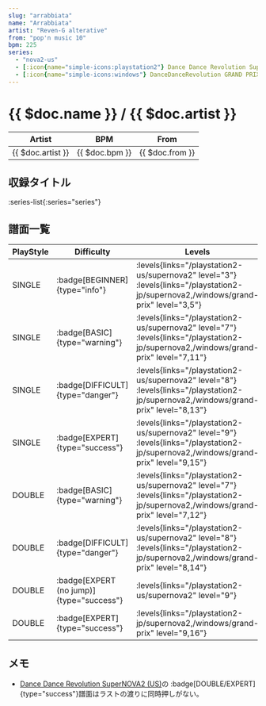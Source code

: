```yaml
---
slug: "arrabbiata"
name: "Arrabbiata"
artist: "Reven-G alterative"
from: "pop'n music 10"
bpm: 225
series:
  - "nova2-us"
  - [:icon{name="simple-icons:playstation2"} Dance Dance Revolution SuperNOVA2 :icon{name="flag:jp-4x3"}](/playstation2-jp/supernova2)
  - [:icon{name="simple-icons:windows"} DanceDanceRevolution GRAND PRIX (グランプリプレー)](/windows/grand-prix)
---
```


# {{ $doc.name }} / {{ $doc.artist }}

|Artist|BPM|From|
|------|---|----|
|{{ $doc.artist }}|{{ $doc.bpm }}|{{ $doc.from }}|

## 収録タイトル

:series-list{:series="series"}

## 譜面一覧

|PlayStyle|Difficulty|Levels|Notes|Movie|
|---------|----------|------|-----|-----|
|SINGLE| :badge[BEGINNER]{type="info"}|<div class="field is-grouped is-grouped-multiline"> :levels{links="/playstation2-us/supernova2" level="3"}  :levels{links="/playstation2-jp/supernova2,/windows/grand-prix" level="3,5"}</div>|167/0||
|SINGLE| :badge[BASIC]{type="warning"}|<div class="field is-grouped is-grouped-multiline"> :levels{links="/playstation2-us/supernova2" level="7"}  :levels{links="/playstation2-jp/supernova2,/windows/grand-prix" level="7,11"}</div>|310/0||
|SINGLE| :badge[DIFFICULT]{type="danger"}|<div class="field is-grouped is-grouped-multiline"> :levels{links="/playstation2-us/supernova2" level="8"}  :levels{links="/playstation2-jp/supernova2,/windows/grand-prix" level="8,13"}</div>|376/1||
|SINGLE| :badge[EXPERT]{type="success"}|<div class="field is-grouped is-grouped-multiline"> :levels{links="/playstation2-us/supernova2" level="9"}  :levels{links="/playstation2-jp/supernova2,/windows/grand-prix" level="9,15"}</div>|452/1||
|DOUBLE| :badge[BASIC]{type="warning"}|<div class="field is-grouped is-grouped-multiline"> :levels{links="/playstation2-us/supernova2" level="7"}  :levels{links="/playstation2-jp/supernova2,/windows/grand-prix" level="7,12"}</div>|310/1||
|DOUBLE| :badge[DIFFICULT]{type="danger"}|<div class="field is-grouped is-grouped-multiline"> :levels{links="/playstation2-us/supernova2" level="8"}  :levels{links="/playstation2-jp/supernova2,/windows/grand-prix" level="8,14"}</div>|375/1||
|DOUBLE| :badge[EXPERT (no jump)]{type="success"}|<div class="field is-grouped is-grouped-multiline"> :levels{links="/playstation2-us/supernova2" level="9"}</div>|447/1||
|DOUBLE| :badge[EXPERT]{type="success"}| :levels{links="/playstation2-jp/supernova2,/windows/grand-prix" level="9,16"}|447/1||

## メモ

- [Dance Dance Revolution SuperNOVA2 (US)](/series/nova2-us)の :badge[DOUBLE/EXPERT]{type="success"}譜面はラストの渡りに同時押しがない。
